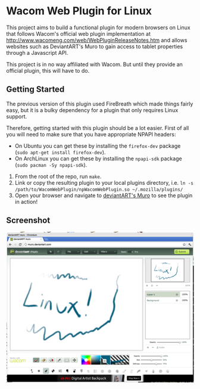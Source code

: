 Wacom Web Plugin for Linux
===

This project aims to build a functional plugin for modern browsers on Linux that follows Wacom's official web plugin implementation at http://www.wacomeng.com/web/WebPluginReleaseNotes.htm and allows websites such as DeviantART's Muro to gain access to tablet properties through a Javascript API.

This project is in no way affiliated with Wacom. But until they provide an official plugin, this will have to do.

Getting Started
---

The previous version of this plugin used FireBreath which made things fairly easy, but it is a bulky dependency for a plugin that only requires Linux support.

Therefore, getting started with this plugin should be a lot easier. First of all you will need to make sure that you have appropriate NPAPI headers:

- On Ubuntu you can get these by installing the `firefox-dev` package (`sudo apt-get install firefox-dev`).
- On ArchLinux you can get these by installing the `npapi-sdk` package (`sudo pacman -Sy npapi-sdk`).

1. From the root of the repo, run `make`.
2. Link or copy the resulting plugin to your local plugins directory, i.e. `ln -s /path/to/WacomWebPlugin/npWacomWebPlugin.so ~/.mozilla/plugins/`
3. Open your browser and navigate to [deviantART's Muro](http://sta.sh/muro) to see the plugin in action!

Screenshot
---

![Screenshot](https://github.com/ZaneA/WacomWebPlugin/raw/master/screenshot.png "Screenshot")
